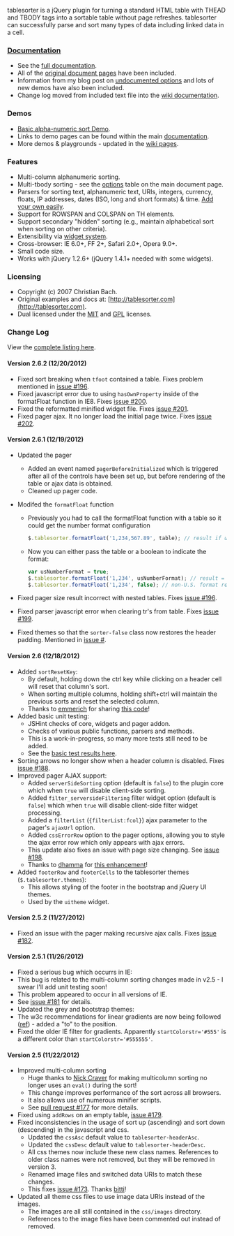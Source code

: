 tablesorter is a jQuery plugin for turning a standard HTML table with THEAD and TBODY tags into a sortable table without page refreshes.
tablesorter can successfully parse and sort many types of data including linked data in a cell.

### [Documentation](http://mottie.github.com/tablesorter/docs/)

* See the [full documentation](http://mottie.github.com/tablesorter/docs/).
* All of the [original document pages](http://tablesorter.com/docs/) have been included.
* Information from my blog post on [undocumented options](http://wowmotty.blogspot.com/2011/06/jquery-tablesorter-missing-docs.html) and lots of new demos have also been included.
* Change log moved from included text file into the [wiki documentation](https://github.com/Mottie/tablesorter/wiki/Change).

### Demos

* [Basic alpha-numeric sort Demo](http://mottie.github.com/tablesorter/).
* Links to demo pages can be found within the main [documentation](http://mottie.github.com/tablesorter/docs/).
* More demos & playgrounds - updated in the [wiki pages](https://github.com/Mottie/tablesorter/wiki).

### Features

* Multi-column alphanumeric sorting.
* Multi-tbody sorting - see the [options](http://mottie.github.com/tablesorter/docs/index.html#options) table on the main document page.
* Parsers for sorting text, alphanumeric text, URIs, integers, currency, floats, IP addresses, dates (ISO, long and short formats) &amp; time. [Add your own easily](http://mottie.github.com/tablesorter/docs/example-parsers.html).
* Support for ROWSPAN and COLSPAN on TH elements.
* Support secondary "hidden" sorting (e.g., maintain alphabetical sort when sorting on other criteria).
* Extensibility via [widget system](http://mottie.github.com/tablesorter/docs/example-widgets.html).
* Cross-browser: IE 6.0+, FF 2+, Safari 2.0+, Opera 9.0+.
* Small code size.
* Works with jQuery 1.2.6+ (jQuery 1.4.1+ needed with some widgets).

### Licensing

* Copyright (c) 2007 Christian Bach.
* Original examples and docs at: [http://tablesorter.com](http://tablesorter.com).
* Dual licensed under the [MIT](http://www.opensource.org/licenses/mit-license.php) and [GPL](http://www.gnu.org/licenses/gpl.html) licenses.

### Change Log

View the [complete listing here](https://github.com/Mottie/tablesorter/wiki/Change).

#### Version 2.6.2 (12/20/2012)

* Fixed sort breaking when `tfoot` contained a table. Fixes problem mentioned in [issue #196](https://github.com/Mottie/tablesorter/issues/196).
* Fixed javascript error due to using `hasOwnProperty` inside of the formatFloat function in IE8. Fixes [issue #200](https://github.com/Mottie/tablesorter/issues/200).
* Fixed the reformatted minified widget file. Fixes [issue #201](https://github.com/Mottie/tablesorter/issues/201).
* Fixed pager ajax. It no longer load the initial page twice. Fixes [issue #202](https://github.com/Mottie/tablesorter/issues/202).

#### Version 2.6.1 (12/19/2012)

* Updated the pager
  * Added an event named `pagerBeforeInitialized` which is triggered after all of the controls have been set up, but before rendering of the table or ajax data is obtained.
  * Cleaned up pager code.
* Modifed the `formatFloat` function
  * Previously you had to call the formatFloat function with a table so it could get the number format configuration

    ```javascript
    $.tablesorter.formatFloat('1,234,567.89', table); // result if usNumberFormat true = 1234567.89
    ```

  * Now you can either pass the table or a boolean to indicate the format:

    ```javascript
    var usNumberFormat = true;
    $.tablesorter.formatFloat('1,234', usNumberFormat); // result = 1234
    $.tablesorter.formatFloat('1,234', false); // non-U.S. format result = 1.234
    ```

* Fixed pager size result incorrect with nested tables. Fixes [issue #196](https://github.com/Mottie/tablesorter/issues/196).
* Fixed parser javascript error when clearing tr's from table. Fixes [issue #199](https://github.com/Mottie/tablesorter/issues/199).
* Fixed themes so that the `sorter-false` class now restores the header padding. Mentioned in [issue #](188).

#### Version 2.6 (12/18/2012)

* Added `sortResetKey`:
  * By default, holding down the ctrl key while clicking on a header cell will reset that column's sort.
  * When sorting multiple columns, holding shift+ctrl will maintain the previous sorts and reset the selected column.
  * Thanks to [emmerich](https://github.com/emmerich) for sharing [this code](https://github.com/Mottie/tablesorter/pull/194)!
* Added basic unit testing:
  * JSHint checks of core, widgets and pager addon.
  * Checks of various public functions, parsers and methods.
  * This is a work-in-progress, so many more tests still need to be added.
  * See the [basic test results here](http://mottie.github.com/tablesorter/test.html).
* Sorting arrows no longer show when a header column is disabled. Fixes [issue #188](https://github.com/Mottie/tablesorter/issues/188).
* Improved pager AJAX support:
  * Added `serverSideSorting` option (default is `false`) to the plugin core which when `true` will disable client-side sorting.
  * Added `filter_serversideFiltering` filter widget option (default is `false`) which when `true` will disable client-side filter widget processing.
  * Added a `filterList` (`{filterList:fcol}`) ajax parameter to the pager's `ajaxUrl` option.
  * Added `cssErrorRow` option to the pager options, allowing you to style the ajax error row which only appears with ajax errors.
  * This update also fixes an issue with page size changing. See [issue #198](https://github.com/Mottie/tablesorter/issues/198).
  * Thanks to [dhamma](https://github.com/dhamma) for [this enhancement](https://github.com/Mottie/tablesorter/pull/183)!
* Added `footerRow` and `footerCells` to the tablesorter themes (`$.tablesorter.themes`):
  * This allows styling of the footer in the bootstrap and jQuery UI themes.
  * Used by the `uitheme` widget.

#### Version 2.5.2 (11/27/2012)

* Fixed an issue with the pager making recursive ajax calls. Fixes [issue #182](https://github.com/Mottie/tablesorter/issues/182).

#### Version 2.5.1 (11/26/2012)

* Fixed a serious bug which occurrs in IE:
 * This bug is related to the multi-column sorting changes made in v2.5 - I swear I'll add unit testing soon!
 * This problem appeared to occur in all versions of IE.
 * See [issue #181](https://github.com/Mottie/tablesorter/issues/181) for details.
* Updated the grey and bootstrap themes:
 * The w3c recommendations for linear gradients are now being followed ([ref](http://dev.w3.org/csswg/css3-images/#linear-gradients)) - added a "to" to the position.
 * Fixed the older IE filter for gradients. Apparently `startColorstr='#555'` is a different color than `startColorstr='#555555'`.

#### Version 2.5 (11/22/2012)

* Improved multi-column sorting
  * Huge thanks to [Nick Craver](https://github.com/NickCraver) for making multicolumn sorting no longer uses an `eval()` during the sort!
  * This change improves performance of the sort across all browsers.
  * It also allows use of numerous minifier scripts.
  * See [pull request #177](https://github.com/Mottie/tablesorter/pull/177) for more details.
* Fixed using `addRows` on an empty table, [issue #179](https://github.com/Mottie/tablesorter/issues/179).
* Fixed inconsistencies in the usage of sort up (ascending) and sort down (descending) in the javascript and css.
  * Updated the `cssAsc` default value to `tablesorter-headerAsc`.
  * Updated the `cssDesc` default value to `tablesorter-headerDesc`.
  * All css themes now include these new class names. References to older class names were not removed, but they will be removed in version 3.
  * Renamed image files and switched data URIs to match these changes.
  * This fixes [issue #173](https://github.com/Mottie/tablesorter/issues/173). Thanks [bitti](https://github.com/bitti)!
* Updated all theme css files to use image data URIs instead of the images.
  * The images are all still contained in the `css/images` directory.
  * References to the image files have been commented out instead of removed.
